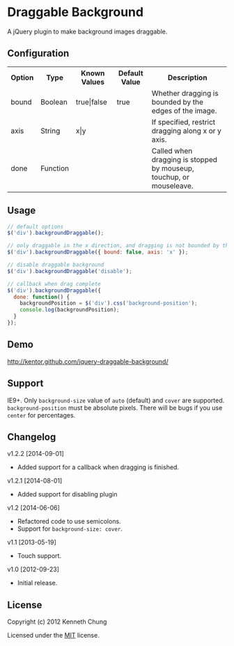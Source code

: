 # Draggable Background

A jQuery plugin to make background images draggable.

## Configuration
<table>
  <tr>
    <th>Option</th>
    <th>Type</th>
    <th>Known Values</th>
    <th>Default Value</th>
    <th>Description</th>
  </tr>
  <tr>
    <td>bound</td>
    <td>Boolean</td>
    <td>true|false</td>
    <td>true</td>
    <td>Whether dragging is bounded by the edges of the image.</td>
  </tr>
  <tr>
    <td>axis</td>
    <td>String</td>
    <td>x|y</td>
    <td></td>
    <td>If specified, restrict dragging along x or y axis.</td>
  </tr>
  <tr>
    <td>done</td>
    <td>Function</td>
    <td></td>
    <td></td>
    <td>Called when dragging is stopped by mouseup, touchup, or mouseleave.</td>
  </tr>
</table>

## Usage
```js
// default options
$('div').backgroundDraggable();

// only draggable in the x direction, and dragging is not bounded by the image
$('div').backgroundDraggable({ bound: false, axis: 'x' });

// disable draggable background
$('div').backgroundDraggable('disable');

// callback when drag complete
$('div').backgroundDraggable({
  done: function() {
    backgroundPosition = $('div').css('background-position');
    console.log(backgroundPosition);
  }
});
```

## Demo
http://kentor.github.com/jquery-draggable-background/

## Support
IE9+. Only `background-size` value of `auto` (default) and `cover` are supported. `background-position` must be absolute pixels. There will be bugs if you use `center` for percentages.

## Changelog

v1.2.2 [2014-09-01]
- Added support for a callback when dragging is finished.

v1.2.1 [2014-08-01]
- Added support for disabling plugin

v1.2 [2014-06-06]
- Refactored code to use semicolons.
- Support for `background-size: cover`.

v1.1 [2013-05-19]
- Touch support.

v1.0 [2012-09-23]

- Initial release.

## License

Copyright (c) 2012 Kenneth Chung

Licensed under the [MIT](http://www.opensource.org/licenses/mit-license.php) license.
